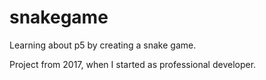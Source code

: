 # snakegame
Learning about p5 by creating a snake game.

Project from 2017, when I started as professional developer.
